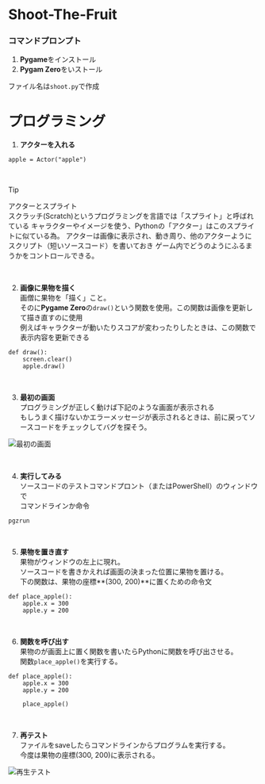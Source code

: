 # Shoot-The-Fruit

###  **コマンドプロンプト**
1. **Pygame**をインストール
2. **Pygam Zero**をいストール

ファイル名は``shoot.py``で作成

# プログラミング
1. **アクターを入れる**
```
apple = Actor("apple")
```
<br>

> [!TIP]
> アクターとスプライト<br>スクラッチ(Scratch)というプログラミングを言語では「スプライト」と呼ばれている
> キャラクターやイメージを使う、Pythonの「アクター」はこのスプライトに似ている為。
> アクターは画像に表示され、動き周り、他のアクターようにスクリプト（短いソースコード）を書いておき
> ゲーム内でどうのようにふるまうかをコントロールできる。<br>
<br>

2. **画像に果物を描く** <br>
画僧に果物を「描く」こと。<br>
そのに**Pygame Zero**の``draw()``という関数を使用。この関数は画像を更新して描き直すのに使用<br>
例えばキャラクターが動いたりスコアが変わったりしたときは、この関数で表示内容を更新できる
```
def draw():
    screen.clear()
    apple.draw()
```
<br>

3. **最初の画面**<br>
プログラミングが正しく動けば下記のような画面が表示される<br>
もしうまく描けないかエラーメッセージが表示されるときは、前に戻ってソースコードをチェックしてバグを探そう。

![最初の画面](https://github.com/user-attachments/assets/24c689fb-01fe-47b5-be57-587abf8199e1)


<br>

4. **実行してみる** <br>
ソースコードのテストコマンドプロント（またはPowerShell）のウィンドウで<br>
コマンドラインか命令<br>
```
pgzrun
```
<br>

5. **果物を置き直す** <br>
果物がウィンドウの左上に現れ。<br>
ソースコードを書きかえれば画面の決まった位置に果物を置ける。<br>
下の関数は、果物の座標**(300, 200)**に置くための命令文
```
def place_apple():
    apple.x = 300
    apple.y = 200
```
<br>

6. **関数を呼び出す** <br>
果物のが画面上に置く関数を書いたらPythonに関数を呼び出させる。<br>
関数``place_apple()``を実行する。
```
def place_apple():
    apple.x = 300
    apple.y = 200

    place_apple()
```
<br>

7. **再テスト** <br>
ファイルをsaveしたらコマンドラインからプログラムを実行する。<br>
今度は果物の座標(300, 200)に表示される。

![再生テスト](https://github.com/user-attachments/assets/3c5d965a-ffcb-4ce3-9c31-8f5da046c5c4)






